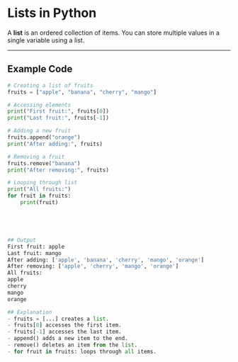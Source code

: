 #  Lists in Python

A **list** is an ordered collection of items. You can store multiple values in a single variable using a list.

---

##  Example Code

```python
# Creating a list of fruits
fruits = ["apple", "banana", "cherry", "mango"]

# Accessing elements
print("First fruit:", fruits[0])
print("Last fruit:", fruits[-1])

# Adding a new fruit
fruits.append("orange")
print("After adding:", fruits)

# Removing a fruit
fruits.remove("banana")
print("After removing:", fruits)

# Looping through list
print("All fruits:")
for fruit in fruits:
    print(fruit)





## Output
First fruit: apple
Last fruit: mango
After adding: ['apple', 'banana', 'cherry', 'mango', 'orange']
After removing: ['apple', 'cherry', 'mango', 'orange']
All fruits:
apple
cherry
mango
orange

## Explanation
- fruits = [...] creates a list.
- fruits[0] accesses the first item.
- fruits[-1] accesses the last item.
- append() adds a new item to the end.
- remove() deletes an item from the list.
- for fruit in fruits: loops through all items.






